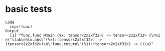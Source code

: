 # basic tests

    Code
      repr(func)
    Output
      [1] "func.func @main (%x: tensor<2x2xf32>) -> tensor<2x2xf32> {\n%1 =\"stablehlo.abs\"(%x):(tensor<2x2xf32>) -> (tensor<2x2xf32>)\n\"func.return\"(%1):(tensor<2x2xf32>) -> ()\n}"

